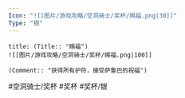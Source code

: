 ```yaml
---
Icon: "![[图片/游戏攻略/空洞骑士/奖杯/赐福.png|30]]"
Type: "银"
---
```

```ad-common-silver-trophy
title: (Title:: "赐福")
![[图片/游戏攻略/空洞骑士/奖杯/赐福.png|100]]

(Comment:: "获得所有护符，接受萨鲁巴的祝福")
```

#空洞骑士/奖杯 #奖杯 #奖杯/银

